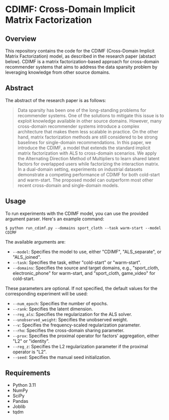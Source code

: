 # CDIMF: Cross-Domain Implicit Matrix Factorization
## Overview
This repository contains the code for the CDIMF (Cross-Domain Implicit Matrix Factorization) model, as described in the research paper (abstact below). CDIMF is a matrix factorization-based approach for cross-domain recommender systems that aims to address the data sparsity problem by leveraging knowledge from other source domains.

## Abstract
The abstract of the research paper is as follows:
> Data sparsity has been one of the long-standing problems for recommender systems. One of the solutions to mitigate this issue is to exploit knowledge available in other source domains. However, many cross-domain recommender systems introduce a complex architecture that makes them less scalable in practice. On the other hand, matrix factorization methods are still considered to be strong baselines for single-domain recommendations. In this paper, we introduce the CDIMF, a model that extends the standard implicit matrix factorization with ALS to cross-domain scenarios. We apply the Alternating Direction Method of Multipliers to learn shared latent factors for overlapped users while factorizing the interaction matrix. In a dual-domain setting, experiments on industrial datasets demonstrate a competing performance of CDIMF for both cold-start and warm-start. The proposed model can outperform most other recent cross-domain and single-domain models.

## Usage
To run experiments with the CDIMF model, you can use the provided argument parser. Here's an example command:

``` $ python run_cdimf.py --domains sport_cloth --task warm-start --model CDIMF ```

The available arguments are:
* `--model`: Specifies the model to use, either "CDIMF", "ALS_separate", or "ALS_joined".
* `--task`: Specifies the task, either "cold-start" or "warm-start".
* `--domains`: Specifies the source and target domains, e.g., "sport_cloth, electronic_phone" for warm-start, and "sport_cloth,  game_video" for cold-start.

These parameters are optional. If not specified, the default values for the corresponding experiment will be used: 
* `--num_epoch`: Specifies the number of epochs.
* `--rank`: Specifies the latent dimension.
* `--reg_als`: Specifies the regularization for the ALS solver.
* `--unobserved_weight`: Specifies the unobserved weight.
* `--v`: Specifies the frequency-scaled regularization parameter.
* `--rho`: Specifies the cross-domain sharing parameter.
* `--prox`: Specifies the proximal operator for factors' aggregation, either "L2" or "identity". 
* `--reg_z`: Specifies the L2 regularization parameter if the proximal operator is "L2".
* `--seed`: Specifies the manual seed initialization.

## Requirements
* Python 3.11
* NumPy
* SciPy
* Pandas
* Joblib
* tqdm
